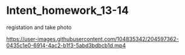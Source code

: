 # Intent_homework_13-14
registation and take photo


https://user-images.githubusercontent.com/104835342/204597362-0435c1e0-6914-4ac2-b1f3-5abd3bdbcb1d.mp4

